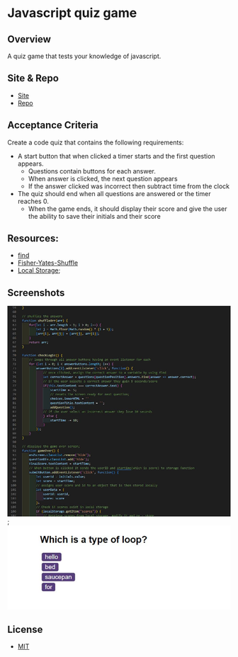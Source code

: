 # Javascript quiz game

## Overview

A quiz game that tests your knowledge of javascript.

## Site & Repo
* [Site](https://dj-86.github.io/coding-quiz/)
* [Repo](https://github.com/DJ-86/coding-quiz)

## Acceptance Criteria
Create a code quiz that contains the following requirements:

* A start button that when clicked a timer starts and the first question appears.
  * Questions contain buttons for each answer.
  * When answer is clicked, the next question appears
  * If the answer clicked was incorrect then subtract time from the clock
* The quiz should end when all questions are answered or the timer reaches 0.
  * When the game ends, it should display their score and give the user the ability to save their initials and their score

## Resources:
* [find](https://developer.mozilla.org/en-US/docs/Web/JavaScript/Reference/Global_Objects/Array/find)
* [Fisher-Yates-Shuffle](https://www.tutorialspoint.com/what-is-fisher-yates-shuffle-in-javascript)
* [Local Storage](https://developer.mozilla.org/en-US/docs/Web/API/Window/localStorage);

## Screenshots
![Code](./assets/code.JPG);
![Screen-grab](./assets/screengrab.JPG)

## License
* [MIT](LICENSE.md)

